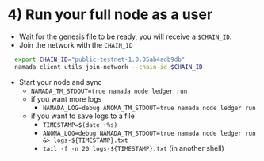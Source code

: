 # 4) Run your full node as a user
- Wait for the genesis file to be ready, you will receive a `$CHAIN_ID`.
- Join the network with the `CHAIN_ID`
```bash
  export CHAIN_ID="public-testnet-1.0.05ab4adb9db"
  namada client utils join-network --chain-id $CHAIN_ID
  ```
- Start your node and sync
    - `NAMADA_TM_STDOUT=true namada node ledger run`
    - if you want more logs
        - `NAMADA_LOG=debug ANOMA_TM_STDOUT=true namada node ledger run`
    - if you want to save logs to a file
        - `TIMESTAMP=$(date +%s)`
        - `ANOMA_LOG=debug NAMADA_TM_STDOUT=true namada node ledger run &> logs-${TIMESTAMP}.txt`
        - `tail -f -n 20 logs-${TIMESTAMP}.txt` (in another shell)